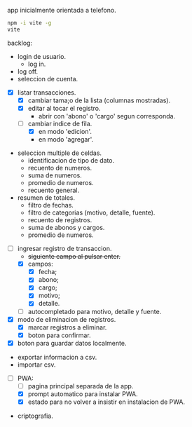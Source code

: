 app inicialmente orientada a telefono.

```bash
npm -i vite -g
vite
```

backlog:
- login de usuario.
     - log in.
- log off.
- seleccion de cuenta.
- [x] listar transacciones.
     - [x] cambiar tama;o de la lista (columnas mostradas).
     - [x] editar al tocar el registro.
          - abrir con 'abono' o 'cargo' segun corresponda.
     - [ ] cambiar indice de fila.
          - [x] en modo 'edicion'.
          - en modo 'agregar'.
- seleccion multiple de celdas.
     - identificacion de tipo de dato.
     - recuento de numeros.
     - suma de numeros.
     - promedio de numeros.
     - recuento general.
- resumen de totales.
     - filtro de fechas.
     - filtro de categorias (motivo, detalle, fuente).
     - recuento de registros.
     - suma de abonos y cargos.
     - promedio de numeros.
- [ ] ingresar registro de transaccion.
     - ~~siguiente campo al pulsar enter.~~
     - [x] campos:
          - [x] fecha;
          - [x] abono;
          - [x] cargo;
          - [x] motivo;
          - [x] detalle.
     - [ ] autocompletado para motivo, detalle y fuente.
- [x] modo de eliminacion de registros.
     - [x] marcar registros a eliminar.
     - [x] boton para confirmar.
- [x] boton para guardar datos localmente.
- exportar informacion a csv.
- importar csv.
- [ ] PWA:
     - [ ] pagina principal separada de la app.
     - [x] prompt automatico para instalar PWA.
     - [x] estado para no volver a insistir en instalacion de PWA.
- criptografia.
